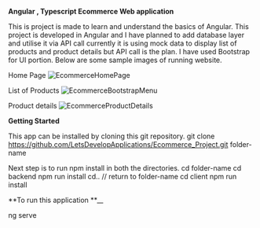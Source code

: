 **Angular , Typescript Ecommerce Web application**

This is project is made to learn and understand the basics of Angular. This project is developed in Angular and I have planned to add database layer and utilise it via API call currently it is using mock data to display list of products and product details but API call is the plan.
I have used Bootstrap for UI portion. Below are some sample images of running website.  

Home Page
![EcommerceHomePage](https://github.com/LetsDevelopApplications/Ecommerce_Project/assets/37673876/4566b4f4-ac49-4df0-9ebe-00c7820eabe0)

List of Products 
![EcommerceBootstrapMenu](https://github.com/LetsDevelopApplications/Ecommerce_Project/assets/37673876/6eef53ea-f857-407a-89fe-146a2a94c398)

Product details 
![EcommerceProductDetails](https://github.com/LetsDevelopApplications/Ecommerce_Project/assets/37673876/7625509b-0317-4d23-9195-c323d6e4b2ae)

**Getting Started**

This app can be installed by cloning this git repository.
git clone https://github.com/LetsDevelopApplications/Ecommerce_Project.git folder-name

Next step is to run npm install in both the directories.
cd folder-name
cd backend
npm run install
cd.. // return to folder-name
cd client
npm run install

**To run this application **__

ng serve
